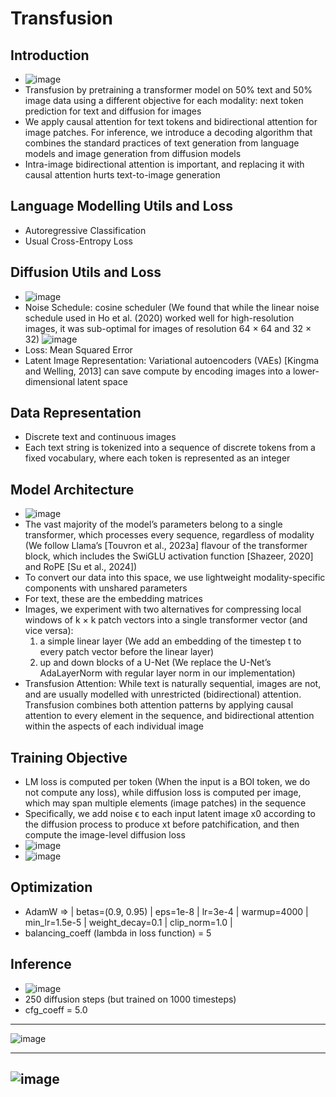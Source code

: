 # Transfusion
## Introduction
* ![image](https://github.com/user-attachments/assets/342f8647-e4bc-48bc-99ce-d53332e725b8)
* Transfusion by pretraining a transformer model on 50% text and 50% image data using a different objective for each modality: next token prediction for text and diffusion for images
* We apply causal attention for text tokens and bidirectional
attention for image patches. For inference, we introduce a decoding algorithm that combines the
standard practices of text generation from language models and image generation from diffusion
models
* Intra-image bidirectional attention is important, and replacing it with causal
attention hurts text-to-image generation

## Language Modelling Utils and Loss
* Autoregressive Classification
* Usual Cross-Entropy Loss

## Diffusion Utils and Loss
* ![image](https://github.com/user-attachments/assets/7d03be4a-4426-4191-8ebb-5cb95fc5faac)
* Noise Schedule: cosine scheduler
  (We found that while the linear noise schedule used in Ho et al. (2020) worked well for high-resolution images, it was sub-optimal for images of 
   resolution 64 × 64 and 32 × 32)
  ![image](https://github.com/user-attachments/assets/7e9bbb6f-5cb9-4b23-aa7c-a42e7fbd03e1)
* Loss: Mean Squared Error
* Latent Image Representation: Variational autoencoders (VAEs) [Kingma and Welling, 2013] can save compute by
encoding images into a lower-dimensional latent space

## Data Representation
* Discrete text and continuous images
* Each text string is tokenized into a sequence of discrete tokens from a fixed vocabulary,
where each token is represented as an integer

## Model Architecture
* ![image](https://github.com/user-attachments/assets/a185a2ed-3459-4030-9b90-78ae30e75b1d)
* The vast majority of the model’s parameters belong to a single transformer,
which processes every sequence, regardless of modality (We follow Llama’s [Touvron et al., 2023a] flavour of the transformer block, which includes the SwiGLU
activation function [Shazeer, 2020] and RoPE [Su et al., 2024])
* To convert our data into this space, we use lightweight modality-specific components with unshared parameters
* For text, these are the embedding matrices
* Images, we experiment with two alternatives for compressing local windows of k × k patch vectors into a single transformer vector (and vice versa):
  1. a simple linear layer (We add an embedding of the timestep t to every patch vector before the linear layer)
  2. up and down blocks of a U-Net (We replace the U-Net’s AdaLayerNorm with regular layer norm in our implementation)
* Transfusion Attention: While text is naturally sequential, images are not, and are usually
modelled with unrestricted (bidirectional) attention. Transfusion combines both attention patterns
by applying causal attention to every element in the sequence, and bidirectional attention within the
aspects of each individual image

## Training Objective
* LM loss is computed per token (When the input is a BOI token, we do not compute any loss), while diffusion loss is computed per image, which may span multiple
elements (image patches) in the sequence
* Specifically, we add noise ϵ to each input latent image
x0 according to the diffusion process to produce xt before patchification, and then compute the
image-level diffusion loss
* ![image](https://github.com/user-attachments/assets/75015697-691d-452a-8b20-23b3d4fbe7e6)
* ![image](https://github.com/user-attachments/assets/289d4252-1ebc-4298-8086-a0fcc5b675a3)


## Optimization
* AdamW => | betas=(0.9, 0.95) | eps=1e-8 | lr=3e-4 | warmup=4000 | min_lr=1.5e-5 | weight_decay=0.1 | clip_norm=1.0 |
* balancing_coeff (lambda in loss function) = 5

## Inference
* ![image](https://github.com/user-attachments/assets/f6e7969e-02a6-416d-90e4-ae6dca3b3c93)
* 250 diffusion steps (but trained on 1000 timesteps)
* cfg_coeff = 5.0

---
![image](https://github.com/user-attachments/assets/53992abe-c322-4031-a49f-d48924c9e52d)

---
![image](https://github.com/user-attachments/assets/70afb4df-cf92-47b3-b3a2-c74a6f6310a6)
---
